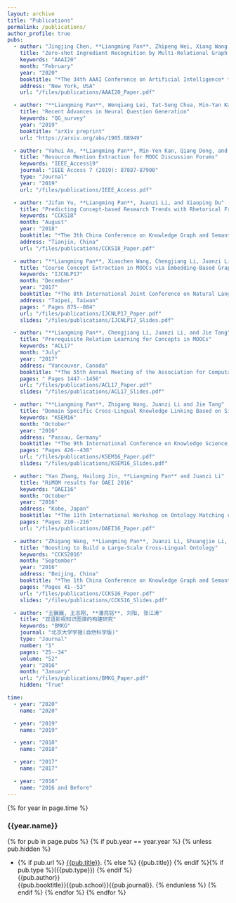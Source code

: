 ```yaml
---
layout: archive
title: "Publications"
permalink: /publications/
author_profile: true
pubs:
  - author: "Jingjing Chen, **Liangming Pan**, Zhipeng Wei, Xiang Wang, Chong-Wah Ngo, Tat-Seng Chua"
    title: "Zero-shot Ingredient Recognition by Multi-Relational Graph Convolutional Network"
    keywords: "AAAI20"
    month: "February"
    year: "2020"
    booktitle: "*The 34th AAAI Conference on Artificial Intelligence* **(AAAI 2020)**"
    address: "New York, USA"
    url: "/files/publications/AAAI20_Paper.pdf"

  - author: "**Liangming Pan**, Wenqiang Lei, Tat-Seng Chua, Min-Yan Kan"
    title: "Recent Advances in Neural Question Generation"
    keywords: "QG_survey"
    year: "2019"
    booktitle: "arXiv preprint"
    url: "https://arxiv.org/abs/1905.08949"

  - author: "Yahui An, **Liangming Pan**, Min-Yen Kan, Qiang Dong, and Yan Fu (Corresponding Author)"
    title: "Resource Mention Extraction for MOOC Discussion Forums"
    keywords: "IEEE_Access19"
    journal: "IEEE Access 7 (2019): 87887-87900"
    type: "Journal"
    year: "2019"
    url: "/files/publications/IEEE_Access.pdf"

  - author: "Jifan Yu, **Liangming Pan**, Juanzi Li, and Xiaoping Du"
    title: "Predicting Concept-based Research Trends with Rhetorical Framing"
    keywords: "CCKS18"
    month: "August"
    year: "2018"
    booktitle: "*The 3th China Conference on Knowledge Graph and Semantic Computing* **(CCKS 2018)**"
    address: "Tianjin, China"
    url: "/files/publications/CCKS18_Paper.pdf"

  - author: "**Liangming Pan**, Xiaochen Wang, Chengjiang Li, Juanzi Li, and Jie Tang"
    title: "Course Concept Extraction in MOOCs via Embedding-Based Graph Propagation"
    keywords: "IJCNLP17"
    month: "December"
    year: "2017"
    booktitle: "*The 8th International Joint Conference on Natural Language Processing* **(IJCNLP 2017)**"
    address: "Taipei, Taiwan"
    pages: " Pages 875--884"
    url: "/files/publications/IJCNLP17_Paper.pdf"
    slides: "/files/publications/IJCNLP17_Slides.pdf"

  - author: "**Liangming Pan**, Chengjiang Li, Juanzi Li, and Jie Tang"
    title: "Prerequisite Relation Learning for Concepts in MOOCs"
    keywords: "ACL17"
    month: "July"
    year: "2017"
    address: "Vancouver, Canada"
    booktitle: "*The 55th Annual Meeting of the Association for Computational Linguistics* **(ACL 2017)**"
    pages: " Pages 1447--1456"
    url: "/files/publications/ACL17_Paper.pdf"
    slides: "/files/publications/ACL17_Slides.pdf"

  - author: "**Liangming Pan**, Zhigang Wang, Juanzi Li and Jie Tang"
    title: "Domain Specific Cross-Lingual Knowledge Linking Based on Similarity Flooding"
    keywords: "KSEM16"
    month: "October"
    year: "2016"
    address: "Passau, Germany"
    booktitle: "*The 9th International Conference on Knowledge Science, Engineering and Management* **(KSEM 2016)**"
    pages: "Pages 426--438"
    url: "/files/publications/KSEM16_Paper.pdf"
    slides: "/files/publications/KSEM16_Slides.pdf"

  - author: "Yan Zhang, Hailong Jin, **Liangming Pan** and Juanzi Li"
    title: "RiMOM results for OAEI 2016"
    keywords: "OAEI16"
    month: "October"
    year: "2016"
    address: "Kobe, Japan"
    booktitle: "*The 11th International Workshop on Ontology Matching co-located with the 15th International Semantic Web Conference* **(OM@ISWC 2016)**"
    pages: "Pages 210--216"
    url: "/files/publications/OAEI16_Paper.pdf"

  - author: "Zhigang Wang, **Liangming Pan**, Juanzi Li, Shuangjie Li, Mingyang Li and Jie Tang"
    title: "Boosting to Build a Large-Scale Cross-Lingual Ontology"
    keywords: "CCKS2016"
    month: "September"
    year: "2016"
    address: "Beijing, China"
    booktitle: "*The 1th China Conference on Knowledge Graph and Semantic Computing* **(CCKS 2016)**"
    pages: "Pages 41--53"
    url: "/files/publications/CCKS16_Paper.pdf"
    slides: "/files/publications/CCKS16_Slides.pdf"

  - author: "王巍巍, 王志刚, **潘亮铭**, 刘阳, 张江涛"
    title: "双语影视知识图谱的构建研究"
    keywords: "BMKG"
    journal: "北京大学学报(自然科学版)"
    type: "Journal"
    number: "1"
    pages: "25--34"
    volume: "52"
    year: "2016"
    month: "January"
    url: "/files/publications/BMKG_Paper.pdf"
    hidden: "True"

time:
  - year: "2020"
    name: "2020"

  - year: "2019"
    name: "2019"

  - year: "2018"
    name: "2018"

  - year: "2017"
    name: "2017"

  - year: "2016"
    name: "2016 and Before"
---
```


<!-- # Publications
<hr>
## Selected Publications -->

<!-- {% for year in page.time %}
### {{year.name}}
{% for pub in page.pubs %}
{% if pub.year == year.year %}
{% unless pub.hidden %}
  - {% if pub.url %} [{{pub.title}}]({{pub.url}}).
    {% else %} {{pub.title}}
    {% endif %}{% if pub.type %}({{pub.type}})
    {% endif %}<br>
    {{pub.author}}<br>
    {{pub.booktitle}}{{pub.school}}{{pub.journal}}<br>{% if pub.month %}{% if pub.address %} {{pub.address}}.{% endif %} {{pub.month}},{{pub.year}}.<br>{% endif %}{% if pub.url %} [[Paper]]({{pub.url}}).{% endif %}
    {% if pub.slides %}[[Slides]]({{pub.slides}}).{% endif %}
    {% if pub.key %}[Bibtex](http://groups.csail.mit.edu/commit/bibtex.cgi?key={{pub.key}}).
    {% endif %}{% if pub.bibtex %}[Bibtex]({{pub.bibtex}}).
    {% endif %}
{% endunless %}
{% endif %}
{% endfor %}
{% endfor %} -->

<!-- Simplified Version -->
{% for year in page.time %}
### {{year.name}}
{% for pub in page.pubs %}
{% if pub.year == year.year %}
{% unless pub.hidden %}
  - {% if pub.url %} [{{pub.title}}]({{pub.url}}).
    {% else %} {{pub.title}}
    {% endif %}{% if pub.type %}({{pub.type}})
    {% endif %}<br>
    {{pub.author}}<br>
    {{pub.booktitle}}{{pub.school}}{{pub.journal}}.
{% endunless %}
{% endif %}
{% endfor %}
{% endfor %}


<!-- ---

{% if author.googlescholar %}
  You can also find my articles on <u><a href="{{author.googlescholar}}">my Google Scholar profile</a>.</u>
{% endif %}

{% include base_path %}

{% for post in site.publications reversed %}
  {% include archive-single.html %}
{% endfor %}

---
layout: page
permalink: /publications/index.html
title: Publications -->
